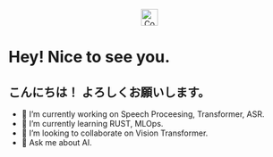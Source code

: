 <p align="center">
  <img src="https://emojis.slackmojis.com/emojis/images/1531849430/4246/blob-sunglasses.gif?1531849430" alt="Cool sunglasses emoji" width="30" />
</p>
<h1>Hey! Nice to see you. </h1>
<h2>こんにちは！ よろしくお願いします。</h2>

- 🔭 I’m currently working on Speech Proceesing, Transformer, ASR. 
- 🌱 I’m currently learning RUST, MLOps. 
- 👯 I’m looking to collaborate on Vision Transformer. 
- 💬 Ask me about AI. 

